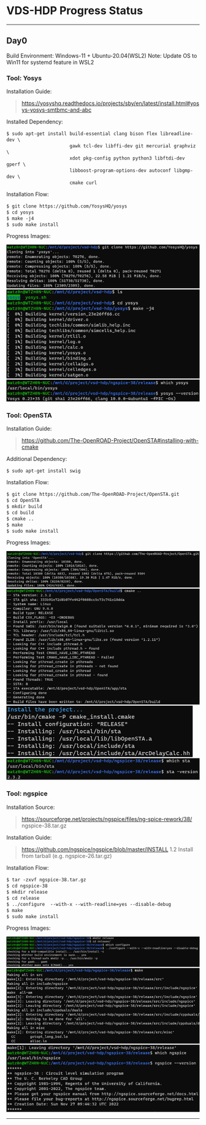 
# VDS-HDP Progress Status

------

## Day0

Build Environment: Windows-11 + Ubuntu-20.04(WSL2)
Note: Update OS to Win11 for systemd feature in WSL2

### Tool: Yosys

Installation Guide:
> https://yosyshq.readthedocs.io/projects/sby/en/latest/install.html#yosys-yosys-smtbmc-and-abc

Installed Dependency:
```
$ sudo apt-get install build-essential clang bison flex libreadline-dev \
                       gawk tcl-dev libffi-dev git mercurial graphviz   \
                       xdot pkg-config python python3 libftdi-dev gperf \
                       libboost-program-options-dev autoconf libgmp-dev \
                       cmake curl
```
Installation Flow:
```
$ git clone https://github.com/YosysHQ/yosys
$ cd yosys
$ make -j4
$ sudo make install
```

Progress Images:

![t1y1](images/day0-tool1-yosys1.png)
![t1y2](images/day0-tool1-yosys2.png)
![t1y3](images/day0-tool1-yosys3.png)

### Tool: OpenSTA

Installation Guide:
> https://github.com/The-OpenROAD-Project/OpenSTA#installing-with-cmake

Additional Dependency:
```
$ sudo apt-get install swig
```
Installation Flow:
```
$ git clone https://github.com/The-OpenROAD-Project/OpenSTA.git
$ cd OpenSTA
$ mkdir build
$ cd build
$ cmake ..
$ make
$ sudo make install
```

Progress Images:

![t2y1](images/day0-tool2-opensta1.png)
![t2y2](images/day0-tool2-opensta2.png)
![t2y3](images/day0-tool2-opensta3.png)
![t2y4](images/day0-tool2-opensta4.png)

### Tool: ngspice

Installation Source:
> https://sourceforge.net/projects/ngspice/files/ng-spice-rework/38/
> ngspice-38.tar.gz

Installation Guide:
> https://github.com/ngspice/ngspice/blob/master/INSTALL
> 1.2 Install from tarball (e.g. ngspice-26.tar.gz)

Installation Flow:
```
$ tar -zxvf ngspice-38.tar.gz
$ cd ngspice-38
$ mkdir release
$ cd release
$ ../configure  --with-x --with-readline=yes --disable-debug
$ make
$ sudo make install
```

Progress Images:

![t3y1](images/day0-tool3-ngspice1.png)
![t3y2](images/day0-tool3-ngspice2.png)
![t3y3](images/day0-tool3-ngspice3.png)

------
